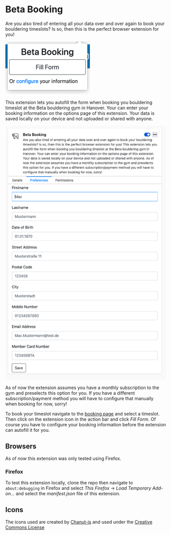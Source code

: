 # Beta Booking

Are you also tired of entering all your data over and over again to book your bouldering timeslots?
Is so, then this is the perfect browser extension for you!  

![Beta-Booking Popup Image](readme_images/beta-booking-popup.png?raw=true)

This extension lets you autofill the form when booking you bouldering timeslot at the Beta bouldering gym in Hanover.
Your can enter your booking information on the options page of this extension. Your data is saved locally on your
device and not uploaded or shared with anyone.

![Beta-Booking Options Image](readme_images/beta-booking-options.png?raw=true)

As of now the extension assumes you have a monthly subscription to the gym and preselects this option for you. If you
have a different subscription/payment method you will have to configure that manually when booking for now, sorry!

To book your timeslot navigate to the [booking page]("https://boulderhalle-beta.de/corona") and select a timeslot.
Then click on the extension icon in the action bar and click *Fill Form*. Of course you have to configure your booking
information before the extension can autofill it for you.

## Browsers
As of now this extension was only tested using Firefox.

### Firefox
To test this extension locally, clone the repo then navigate to `about:debugging` in Firefox and select
*This Firefox* -> *Load Temporary Add-on...* and select the *manifest.json* file of this extension.

## Icons
The icons used are created by [Chanut-is]("https://www.iconfinder.com/Chanut-is") and used under the [Creative Commons License]("https://creativecommons.org/licenses/by/3.0/")